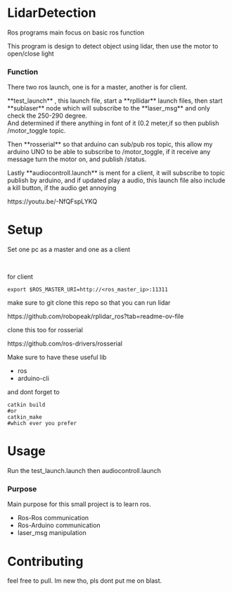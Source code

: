 # LidarDetection
<p>Ros programs main focus on basic ros function</p>
<p>This program is design to detect object using lidar, then use the motor to open/close light</p>

<h3>Function</h3>
<p>There two ros launch, one is for a master, another is for client.</p>
<p>**test_launch** , this launch file, start a **rpllidar** launch files, then start **sublaser** node which will subscribe to the **laser_msg** and only check the 250-290 degree. <br>And determined if there anything in font of it (0.2 meter,if so then publish /motor_toggle topic.</p>
<p>Then **rosserial** so that arduino can sub/pub ros topic, this allow my arduino UNO to be able to subscribe to /motor_toggle, if it receive any message turn the motor on, and publish /status.</p>
<p>Lastly **audiocontroll.launch** is ment for a client, it will subscribe to  topic publish by arduino, and if updated play a audio, this launch file also include a kill button, if the audio get annoying</p>
https://youtu.be/-NfQFspLYKQ

# Setup
<p>Set one pc as a master and one as a client</p>
<br>
<p>for client</p>

```
export $ROS_MASTER_URI=http://<ros_master_ip>:11311
```

<p>make sure to git clone this repo so that you can run lidar</p>
<p>https://github.com/robopeak/rplidar_ros?tab=readme-ov-file</p>
<p>clone this too for rosserial</p>
<p>https://github.com/ros-drivers/rosserial</p>
<p>Make sure to have these useful lib</p>
<ul>
  <li>ros</li>
  <li>arduino-cli</li>
</ul>

and dont forget to 
```
catkin build
#or
catkin_make
#which ever you prefer
```

# Usage
Run the test_launch.launch then audiocontroll.launch

### Purpose
Main purpose for this small project is to learn ros.
<ul>
	<li>Ros-Ros communication</li>
    <li>Ros-Arduino communication</li>
    <li>laser_msg manipulation</li>
</ul>

# Contributing
feel free to pull. Im new tho, pls dont put me on blast.

